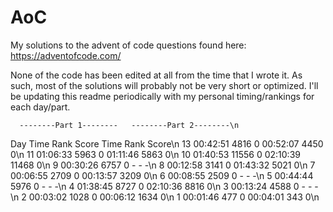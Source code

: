 # AoC
 My solutions to the advent of code questions found here: https://adventofcode.com/
 
None of the code has been edited at all from the time that I wrote it. As such, most of the solutions will probably not be very short or optimized. I'll be updating this readme periodically with my personal timing/rankings for each day/part.

      --------Part 1--------   --------Part 2--------\n
Day       Time   Rank  Score       Time   Rank  Score\n
 13   00:42:51   4816      0   00:52:07   4450      0\n
 11   01:06:33   5963      0   01:11:46   5863      0\n
 10   01:40:53  11556      0   02:10:39  11468      0\n
  9   00:30:26   6757      0          -      -      -\n
  8   00:12:58   3141      0   01:43:32   5021      0\n
  7   00:06:55   2709      0   00:13:57   3209      0\n
  6   00:08:55   2509      0          -      -      -\n
  5   00:44:44   5976      0          -      -      -\n
  4   01:38:45   8727      0   02:10:36   8816      0\n
  3   00:13:24   4588      0          -      -      -\n
  2   00:03:02   1028      0   00:06:12   1634      0\n
  1   00:01:46    477      0   00:04:01    343      0\n
